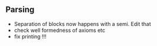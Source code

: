 Parsing
-------
- Separation of blocks now happens with a semi. Edit that
- check well formedness of axioms etc
- fix printing !!!